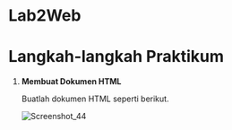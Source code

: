# Lab2Web
<h1> Langkah-langkah Praktikum </h1>

<p>
<ol>
  <li><b>Membuat Dokumen HTML</b>
    <p>Buatlah dokumen HTML seperti berikut.

![Screenshot_44](https://user-images.githubusercontent.com/24362384/114257379-e8607f80-99e9-11eb-8774-0a320a31490f.png)
